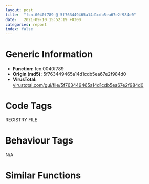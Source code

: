 ```yaml
---
layout: post
title:  "fcn.0040f789 @ 5f763449465a14d1cdb5ea67e2f984d0"
date:   2021-09-10 15:52:19 +0300
categories: report
index: false
---
```


# Generic Information
- **Function:** fcn.0040f789
- **Origin (md5):** 5f763449465a14d1cdb5ea67e2f984d0
- **VirusTotal:** [virustotal.com/gui/file/5f763449465a14d1cdb5ea67e2f984d0][virustotal_ref]

# Code Tags
<span class="tag" id="REGISTRY">REGISTRY</span>
<span class="tag" id="FILE">FILE</span>


# Behaviour Tags
<span class="bhv-tag" id="na">N/A</span>

# Similar Functions
<script type="text/javascript" src="https://www.gstatic.com/charts/loader.js"></script>
<script type="text/javascript">

    google.charts.load('current', {'packages':['corechart']});
    google.charts.setOnLoadCallback(drawChart);

    function drawChart() {
    var data = new google.visualization.DataTable();
        data.addColumn('number', 'X');
        data.addColumn('number', 'Y');
        data.addColumn({type: 'string', role: 'tooltip', 'p': {'html': true}});
        data.addColumn({'type': 'string', 'role': 'style'});
        
        data.addRows([
    [0, 0, '<b><a href="/report/fcn.0040f789@5f763449465a14d1cdb5ea67e2f984d0">fcn.0040f789</a><br>@5f763449465a14d1cdb5ea67e2f984d0</b><br>', 'point { fill-color: #e0440e; }'],

        ]);

    var options = {
        title: 'Similarity Plot',
        legend: 'none',
        colors: ['#dedbd9', '#e6693e', '#ec8f6e', '#f3b49f', '#f6c7b6'],
        tooltip: {isHtml: true, trigger: 'both'},
        explorer: {
        actions: ["dragToZoom", "rightClickToReset"],
        },
        chartArea: {
        width: '80%',
        height: '80%'
        },
        width: '100%',
        height: '100%'
    };

    var chart = new google.visualization.ScatterChart(document.getElementById('chart_div'));

    chart.draw(data, options);
    }
    
</script>


<div id="chart_div" style="width: 100%px; height: 100%;"></div>

# Disassembled Code
{% highlight nasm %}

mov eax, 0x4242ce
call fcn.00411a1c
mov eax, 0x1bc80
call fcn.00411a40
cmp dword[ebp+0xc], 0
je 0x4103a9
push 0x1000
lea eax, [ebp-0xe]
push eax
lea eax, [ebp-0xd]
push eax
lea eax, [ebp-0x5c84]
push eax
lea eax, [ebp-0xfc8c]
push eax
push dword[ebp+0xc]
call fcn.0040e43c
mov ecx, eax
mov dword[ebp+0xc], ecx
test ecx, ecx
je 0x4103a9
push ebx
mov ebx, dword[ebp+0x10]
push esi
push edi
push 6
lea eax, [ebp-0x5c84]
lea esi, [ebp-0x1bc8c]
pop edi
push esi
push eax
call fcn.0040e0cd
add esi, 0x2000
sub edi, 1
jne 0x40f7ec
mov esi, edi
push dword[esi*4+0x42f05c]
lea eax, [ebp-0xfc8c]
push eax
call fcn.00406ea1
test eax, eax
je 0x40f822
inc esi
cmp esi, 0xe
jb 0x40f800
jmp case.default.0x40f82b
cmp esi, 0xd
ja case.default.0x40f82b
jmp dword[esi*4+0x4103b9]
cmp ebx, 2
jne case.default.0x40f82b
mov esi, 0x800
lea eax, [ebp-0x7c84]
push esi
push eax
call fcn.0040d96a
push esi
lea eax, [ebp-0xdc8c]
push eax
lea eax, [ebp-0x5c84]
push eax
lea eax, [ebp-0x7c84]
push eax
call fcn.00403425
lea ecx, [ebp-0x8c8c]
call fcn.004026a1
lea eax, [ebp-0xdc8c]
mov dword[ebp-4], edi
push eax
lea ecx, [ebp-0x8c8c]
call fcn.004027db
lea ecx, [ebp-0x3c84]
call fcn.0040221b
push edi
lea eax, [ebp-0x3c84]
push eax
lea ecx, [ebp-0x8c8c]
call fcn.0040272e
test al, al
je 0x40fa0d
mov ebx, dword[sym.imp.KERNEL32.dll_GetFileAttributesW]
jmp 0x40f8bb
mov esi, 0x800
push edi
lea eax, [ebp-0x3c84]
push eax
call dword[sym.imp.KERNEL32.dll_SetFileAttributesW]
cmp byte[ebp-0x2c78], 0
je 0x40f976
push esi
lea eax, [ebp-0x103c]
push eax
lea eax, [ebp-0x7c84]
push eax
call fcn.004030fd
push esi
lea eax, [ebp-0x103c]
push eax
call fcn.00402df2
lea eax, [ebp-0x7c84]
push eax
call fcn.00416ce5
mov esi, eax
pop ecx
cmp esi, 4
jb 0x40f91c
lea eax, [ebp-0x103c]
push eax
call fcn.00416ce5
pop ecx
cmp esi, eax
ja 0x40f930
lea eax, [ebp-0x5c84]
push eax
call fcn.00403401
test al, al
jne 0x40fa0d
lea eax, [ebp-0x3c84]
push eax
call fcn.00416ce5
xor ecx, ecx
push 0x1e
push edi
mov word[ebp+eax*2-0x3c82], cx
lea eax, [ebp-0x3c]
push eax
call fcn.00412aa0
add esp, 0x10
mov dword[ebp-0x38], 3
push 0x14
pop eax
mov word[ebp-0x2c], ax
lea eax, [ebp-0x3c84]
mov dword[ebp-0x34], eax
lea eax, [ebp-0x3c]
push eax
call dword[sym.imp.SHELL32.dll_SHFileOperationW]
lea eax, [ebp-0x3c84]
push eax
call ebx
cmp eax, 0xffffffff
je 0x40f9f2
lea eax, [ebp-0x3c84]
push eax
call dword[sym.imp.KERNEL32.dll_DeleteFileW]
test eax, eax
jne 0x40f9f2
mov esi, edi
push edi
jmp 0x40f99c
inc esi
push esi
lea eax, [ebp-0x3c84]
push eax
push str._s._d.tmp
lea eax, [ebp-0x103c]
push 0x800
push eax
call fcn.00403629
add esp, 0x14
lea eax, [ebp-0x103c]
push eax
call ebx
cmp eax, 0xffffffff
jne 0x40f99a
lea eax, [ebp-0x103c]
push eax
lea eax, [ebp-0x3c84]
push eax
call dword[sym.imp.KERNEL32.dll_MoveFileW]
test eax, eax
je 0x40f9f2
push 4
push edi
lea eax, [ebp-0x103c]
push eax
call dword[sym.imp.KERNEL32.dll_MoveFileExW]
push edi
lea eax, [ebp-0x3c84]
push eax
lea ecx, [ebp-0x8c8c]
call fcn.0040272e
test al, al
jne 0x40f8b6
or dword[ebp-4], 0xffffffff
lea ecx, [ebp-0x8c8c]
call fcn.004026b7
jmp case.default.0x40f82b
test ebx, ebx
jne case.default.0x40f82b
mov eax, dword[0x45cf28]
test eax, eax
sete bl
test bl, bl
jne 0x40fa49
push str._br_
push eax
call fcn.0041814d
mov eax, dword[0x45cf28]
pop ecx
pop ecx
mov bh, byte[ebp-0xd]
test bh, bh
je 0x40fa58
lea esi, [ebp-0x5c84]
jmp 0x40fa68
lea eax, [ebp+0xc]
push eax
call fcn.0040e594
mov esi, eax
mov eax, dword[0x45cf28]
test bl, bl
jne 0x40fa75
push eax
call fcn.00416ce5
pop ecx
mov edi, eax
push esi
call fcn.00416ce5
add eax, edi
lea eax, [eax*2+0xa]
push eax
push dword[0x45cf28]
call fcn.004182c5
add esp, 0xc
test eax, eax
je 0x40faae
mov dword[0x45cf28], eax
test bl, bl
je 0x40faa5
xor ecx, ecx
mov word[eax], cx
push esi
push eax
call fcn.0041814d
pop ecx
pop ecx
test bh, bh
jne case.default.0x40f82b
push esi
call fcn.00416d00
pop ecx
jmp case.default.0x40f82b
test ebx, ebx
jne case.default.0x40f82b
lea eax, [ebp-0x5c84]
push eax
push dword[ebp+8]
call dword[sym.imp.USER32.dll_SetWindowTextW]
jmp case.default.0x40f82b
test ebx, ebx
jne case.default.0x40f82b
cmp word[0x44873a], di
jne case.default.0x40f82b
xor eax, eax
lea edi, [ebp-0x5c84]
push 0x22
mov word[ebp-0x103c], ax
pop eax
cmp word[ebp-0x5c84], ax
jne 0x40fb15
lea edi, [ebp-0x5c82]
push edi
call fcn.00416ce5
mov esi, 0x800
pop ecx
cmp eax, esi
jae case.default.0x40f82b
movzx eax, word[edi]
push 0x5c
pop ecx
cmp eax, 0x2e
jne 0x40fb5b
cmp word[edi+2], cx
jne 0x40fb5b
add edi, 4
xor ebx, ebx
cmp word[edi], bx
je case.default.0x40f82b
push esi
push edi
lea eax, [ebp-0x103c]
push eax
call fcn.00405b6d
jmp 0x40fc53
cmp ax, cx
je 0x40fc43
test ax, ax
je 0x40fb74
cmp word[edi+2], 0x3a
je 0x40fc43
lea eax, [ebp-0x18]
xor ebx, ebx
push eax
push 1
push ebx
push str.SoftwareMicrosoftWindowsCurrentVersion
push 0x80000002
call dword[sym.imp.ADVAPI32.dll_RegOpenKeyExW]
test eax, eax
jne 0x40fbd9
lea eax, [ebp-0x14]
mov dword[ebp-0x14], 0x1000
push eax
lea eax, [ebp-0x103c]
push eax
lea eax, [ebp-0x1c]
push eax
push ebx
push str.ProgramFilesDir
push dword[ebp-0x18]
call dword[sym.imp.ADVAPI32.dll_RegQueryValueExW]
push dword[ebp-0x18]
call dword[sym.imp.ADVAPI32.dll_RegCloseKey]
mov eax, dword[ebp-0x14]
mov ecx, 0x7ff
shr eax, 1
cmp eax, ecx
jb 0x40fbcf
mov eax, ecx
xor ecx, ecx
mov word[ebp+eax*2-0x103c], cx
cmp word[ebp-0x103c], bx
je 0x40fc0e
lea eax, [ebp-0x103c]
push eax
call fcn.00416ce5
pop ecx
push 0x5c
pop ecx
cmp word[ebp+eax*2-0x103e], cx
je 0x40fc0e
push esi
push 0x4252d8
lea eax, [ebp-0x103c]
push eax
call fcn.00405b41
push edi
call fcn.00416ce5
mov esi, eax
lea eax, [ebp-0x103c]
push eax
call fcn.00416ce5
add esi, eax
pop ecx
cmp esi, 0x7ff
mov esi, 0x800
pop ecx
jae 0x40fc53
push esi
push edi
lea eax, [ebp-0x103c]
push eax
call fcn.00405b41
jmp 0x40fc53
push esi
push edi
lea eax, [ebp-0x103c]
push eax
call fcn.00405b6d
xor ebx, ebx
push 0x22
pop eax
push eax
lea eax, [ebp-0x103c]
push eax
call fcn.0041321b
pop ecx
pop ecx
test eax, eax
je 0x40fc74
cmp word[eax+2], bx
jne 0x40fc74
xor ecx, ecx
mov word[eax], cx
push esi
lea eax, [ebp-0x103c]
mov edi, 0x45cf40
push eax
push edi
call fcn.00405b6d
push esi
lea eax, [ebp-0x103c]
push eax
call fcn.0040e2e7
push 0x66
push dword[ebp+8]
call dword[sym.imp.USER32.dll_GetDlgItem]
mov esi, eax
lea eax, [ebp-0x103c]
push eax
push esi
call dword[sym.imp.USER32.dll_SetWindowTextW]
push edi
push ebx
mov ebx, dword[sym.imp.USER32.dll_SendMessageW]
push 0x143
push esi
call ebx
lea eax, [ebp-0x103c]
push eax
push edi
call fcn.0041804b
pop ecx
pop ecx
test eax, eax
je case.default.0x40f82b
lea eax, [ebp-0x103c]
push eax
xor eax, eax
push eax
push 0x143
push esi
call ebx
jmp case.default.0x40f82b
cmp dword[0x448734], 1
je case.default.0x40f82b
movzx eax, word[ebp-0x5c84]
push eax
call fcn.004059ff
test al, al
je 0x40fd1f
movzx eax, word[ebp-0x5c84]
sub eax, 0x30
mov dword[0x448734], eax
jmp case.default.0x40f82b
mov dword[0x448734], 2
jmp case.default.0x40f82b
movzx eax, word[ebp-0x5c84]
xor ecx, ecx
sub eax, ecx
je 0x40fd68
sub eax, 0x30
je 0x40fd57
sub eax, 1
je 0x40fd68
sub eax, 1
jne case.default.0x40f82b
mov byte[0x448712], 1
jmp 0x40fd5d
mov byte[0x448712], cl
mov byte[0x448713], cl
jmp case.default.0x40f82b
mov byte[0x448712], cl
mov byte[0x448713], 1
jmp case.default.0x40f82b
movzx eax, word[ebp-0x5c84]
push eax
call fcn.0041865f
pop ecx
cmp eax, 0x46
je 0x40fdaf
cmp eax, 0x55
je 0x40fda3
xor eax, eax
mov byte[0x448714], al
mov byte[0x448715], al
jmp case.default.0x40f82b
mov byte[0x448715], 1
jmp case.default.0x40f82b
mov byte[0x448714], 1
jmp case.default.0x40f82b
cmp ebx, 4
jne 0x40fde7
lea eax, [ebp-0x5c84]
push 0x426424
push eax
call fcn.0041804b
pop ecx
pop ecx
test eax, eax
je 0x40fde7
push edi
lea eax, [ebp-0x5c84]
push eax
push dword[ebp+8]
call fcn.0041070e
mov byte[0x45cf31], 1
jmp case.default.0x40f82b
mov byte[0x45cf32], 1
cmp word[ebp-0x5c84], di
je case.default.0x40f82b
lea eax, [ebp-0x5c84]
push eax
call fcn.00406e96
mov dword[0x42f040], eax
jmp case.default.0x40f82b
cmp ebx, 1
jne 0x40ffc3
lea eax, [ebp-0x7c84]
mov edi, 0x800
push eax
push edi
call dword[sym.imp.KERNEL32.dll_GetTempPathW]
push edi
lea eax, [ebp-0x7c84]
push eax
call fcn.00402df2
xor eax, eax
push eax
push dword[0x42f03c]
mov esi, eax
lea eax, [ebp-0x7c84]
push eax
push str._s_s_u
lea eax, [ebp-0x103c]
push edi
push eax
call fcn.00403629
mov edi, dword[sym.imp.KERNEL32.dll_GetFileAttributesW]
jmp 0x40fe97
inc esi
lea eax, [ebp-0x7c84]
push esi
push dword[0x42f03c]
push eax
push str._s_s_u
lea eax, [ebp-0x103c]
push 0x800
push eax
call fcn.00403629
add esp, 0x18
lea eax, [ebp-0x103c]
push eax
call edi
cmp eax, 0xffffffff
jne 0x40fe72
lea eax, [ebp-0x103c]
push eax
push 0x66
push dword[ebp+8]
call dword[sym.imp.USER32.dll_SetDlgItemTextW]
cmp word[ebp-0x5c84], 0
je case.default.0x40f82b
cmp byte[0x454e13], 0
jne case.default.0x40f82b
xor eax, eax
mov word[ebp-0x143c], ax
lea eax, [ebp-0x5c84]
push 0x2c
push eax
call fcn.0041303e
pop ecx
pop ecx
test eax, eax
jne 0x40ff41
xor edx, edx
mov esi, edx
cmp word[ebp-0x5c84], dx
je 0x40ff41
mov ecx, edx
lea eax, [ebp-0x5c84]
cmp word[eax], 0x40
je 0x40ff20
inc esi
lea eax, [ebp-0x5c84]
lea ecx, [esi+esi]
add eax, ecx
cmp word[eax], dx
jne 0x40ff07
jmp 0x40ff41
lea eax, [ebp-0x5c82]
add eax, ecx
push eax
lea eax, [ebp-0x143c]
push eax
call fcn.00416cc3
pop ecx
xor eax, eax
pop ecx
mov word[ebp+esi*2-0x5c84], ax
cmp word[ebp-0x143c], 0
jne 0x40ff74
lea eax, [ebp-0x1bc8c]
push eax
lea eax, [ebp-0x5c84]
push eax
call fcn.00416cc3
lea eax, [ebp-0x19c8c]
push eax
lea eax, [ebp-0x143c]
push eax
call fcn.00416cc3
add esp, 0x10
lea eax, [ebp-0x5c84]
push eax
call fcn.0040deff
xor eax, eax
mov word[ebp-0x4c84], ax
lea eax, [ebp-0x143c]
push 0x24
push eax
lea eax, [ebp-0x5c84]
push eax
push dword[ebp+8]
call fcn.0040daa7
cmp eax, 6
je case.default.0x40f82b
push 1
push dword[ebp+8]
mov byte[0x454e12], 1
mov byte[0x448717], 1
call dword[sym.imp.USER32.dll_EndDialog]
cmp ebx, 7
jne case.default.0x40f82b
cmp dword[0x448734], 0
jne 0x40ffdf
mov dword[0x448734], 2
mov byte[0x448730], 1
jmp case.default.0x40f82b
cmp ebx, 3
jne 0x410017
cmp word[ebp-0x5c84], di
je 0x410009
lea eax, [ebp-0x5c84]
push eax
push dword[ebp+8]
call dword[sym.imp.USER32.dll_SetWindowTextW]
lea eax, [ebp+0xc]
push eax
call fcn.0040e594
mov dword[0x45cf2c], eax
mov byte[0x45cf30], 1
jmp case.default.0x40f82b
cmp ebx, 5
jne 0x40fde7
push 1
jmp 0x40fdd8
cmp ebx, 6
jne case.default.0x40f82b
xor eax, eax
mov word[ebp-0x2c3c], ax
movzx eax, word[ebp-0x1bc8c]
push eax
call fcn.0041865f
pop ecx
push 0x800
cmp eax, 0x50
je 0x410090
cmp eax, 0x54
lea eax, [ebp-0x2c3c]
je 0x41007c
push 0x45ae1a
push eax
call fcn.00405b6d
mov dword[ebp-0x14], 0x10
jmp 0x4100a8
push 0x458e1a
push eax
call fcn.00405b6d
mov dword[ebp-0x14], 7
jmp 0x4100a8
push 0x459e1a
lea eax, [ebp-0x2c3c]
push eax
call fcn.00405b6d
mov dword[ebp-0x14], 2
xor eax, eax
mov word[ebp-0x9c8c], ax
mov word[ebp-0x1c3c], ax
lea eax, [ebp-0x19c8c]
push eax
lea eax, [ebp-0x6c84]
push eax
call fcn.00416cc3
pop ecx
pop ecx
push 0x22
pop ebx
cmp word[ebp-0x6c84], bx
jne 0x410120
lea eax, [ebp-0x19c8a]
push eax
lea eax, [ebp-0x6c84]
push eax
call fcn.00416cc3
lea eax, [ebp-0x6c82]
push ebx
push eax
call fcn.0041303e
add esp, 0x10
test eax, eax
je 0x4101c4
xor ecx, ecx
mov word[eax], cx
add eax, 2
push eax
lea eax, [ebp-0x1c3c]
push eax
call fcn.00416cc3
pop ecx
pop ecx
jmp 0x4101c4
lea eax, [ebp-0x6c84]
push eax
call fcn.00402375
test al, al
jne 0x4101c4
mov ebx, edi
lea esi, [ebp-0x6c84]
cmp word[ebp-0x6c84], bx
je 0x4101c4
push 0x20
pop ecx
movzx eax, word[esi]
cmp ax, cx
je 0x410158
push 0x2f
pop edx
cmp ax, dx
jne 0x4101b3
mov edi, eax
xor eax, eax
mov word[esi], ax
lea eax, [ebp-0x6c84]
push eax
call fcn.00402375
test al, al
je 0x4101ab
push 0x2f
pop eax
mov ebx, esi
cmp di, ax
jne 0x41018c
mov word[ebp-0x1c3c], ax
lea eax, [esi+2]
push eax
lea eax, [ebp-0x1c3a]
jmp 0x41019e
push 0x20
pop eax
add esi, 2
cmp word[esi], ax
je 0x41018f
push esi
lea eax, [ebp-0x1c3c]
push eax
call fcn.00416cc3
pop ecx
pop ecx
mov word[ebx], di
jmp 0x4101ae
mov word[esi], di
push 0x20
pop ecx
xor edi, edi
add esi, 2
cmp word[esi], di
jne 0x410148
test ebx, ebx
je 0x4101c4
xor eax, eax
mov word[ebx], ax
cmp word[ebp-0x11c8c], 0
mov ebx, 0x800
je 0x4101e7
push ebx
lea eax, [ebp-0x9c8c]
push eax
lea eax, [ebp-0x11c8c]
push eax
call fcn.00402e22
push ebx
lea eax, [ebp-0xbc8c]
push eax
lea eax, [ebp-0x6c84]
push eax
call fcn.00402e22
cmp word[ebp-0x2c3c], 0
jne 0x410214
push dword[ebp-0x14]
lea eax, [ebp-0x2c3c]
push eax
call fcn.0040e534
push ebx
lea eax, [ebp-0x2c3c]
push eax
call fcn.00402df2
cmp word[ebp-0x17c8c], 0
je 0x41024c
push ebx
lea eax, [ebp-0x17c8c]
push eax
lea eax, [ebp-0x2c3c]
push eax
call fcn.00405b41
push ebx
lea eax, [ebp-0x2c3c]
push eax
call fcn.00402df2
lea eax, [ebp-0x2c3c]
push eax
lea eax, [ebp-0xcc8c]
push eax
call fcn.00416cc3
cmp word[ebp-0x13c8c], 0
lea eax, [ebp-0x13c8c]
pop ecx
pop ecx
jne 0x410277
lea eax, [ebp-0x19c8c]
push ebx
push eax
call fcn.00403507
push eax
lea eax, [ebp-0x2c3c]
push eax
call fcn.00405b41
lea eax, [ebp-0x2c3c]
push eax
call fcn.00403099
test eax, eax
je 0x4102aa
push str..lnk
push eax
call fcn.00406ea1
test eax, eax
je 0x4102bc
push ebx
push str..lnk
lea eax, [ebp-0x2c3c]
push eax
call fcn.00405b41
push 1
lea eax, [ebp-0x2c3c]
push eax
call fcn.00402244
lea eax, [ebp-0xbc8c]
push eax
lea eax, [ebp-0xac8c]
push eax
call fcn.00416cc3
pop ecx
pop ecx
lea eax, [ebp-0xac8c]
push eax
call fcn.00403551
movzx ecx, word[ebp-0x1c3c]
lea eax, [ebp-0x1c3c]
neg ecx
lea edx, [ebp-0x9c8c]
lea esi, [ebp-0xac8c]
sbb ecx, ecx
and ecx, eax
movzx eax, word[ebp-0x9c8c]
neg eax
push ecx
sbb eax, eax
and eax, edx
movzx edx, word[ebp-0xac8c]
neg edx
push eax
lea eax, [ebp-0x15c8c]
sbb edx, edx
push eax
and edx, esi
call fcn.0040dfea
push eax
push edx
lea eax, [ebp-0x2c3c]
push eax
lea eax, [ebp-0xbc8c]
push eax
push edi
call fcn.0040d7c2
cmp word[ebp-0xcc8c], 0
je case.default.0x40f82b
push edi
lea eax, [ebp-0xcc8c]
push eax
push 5
push 0x1000
call dword[sym.imp.SHELL32.dll_SHChangeNotify]
jmp case.default.0x40f82b
cmp ebx, 7
jne case.default.0x40f82b
mov byte[0x448738], 1
push 0x1000
lea eax, [ebp-0xe]
push eax
lea eax, [ebp-0xd]
push eax
lea eax, [ebp-0x5c84]
push eax
lea eax, [ebp-0xfc8c]
push eax
push dword[ebp+0xc]
call fcn.0040e43c
mov ebx, dword[ebp+0x10]
mov dword[ebp+0xc], eax
test eax, eax
jne 0x40f7dd
pop edi
pop esi
pop ebx
mov ecx, dword[ebp-0xc]
mov dword
mov esp, ebp
pop ebp
ret 0xc

{% endhighlight %}

[virustotal_ref]: https://www.virustotal.com/gui/file/5f763449465a14d1cdb5ea67e2f984d0